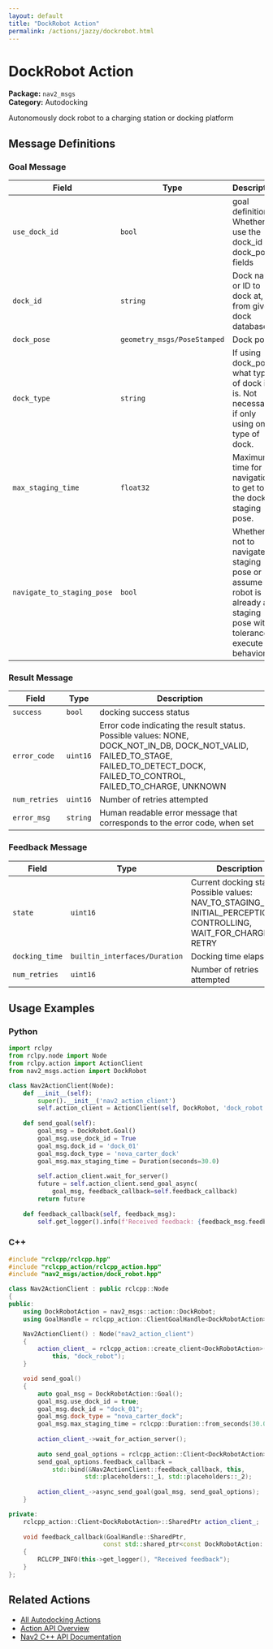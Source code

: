 ```yaml
---
layout: default
title: "DockRobot Action"
permalink: /actions/jazzy/dockrobot.html
---
```


# DockRobot Action

**Package:** `nav2_msgs`  
**Category:** Autodocking

Autonomously dock robot to a charging station or docking platform

## Message Definitions

### Goal Message

| Field | Type | Description |
|-------|------|-------------|
| `use_dock_id` | `bool` | goal definition. Whether to use the dock_id or dock_pose fields |
| `dock_id` | `string` | Dock name or ID to dock at, from given dock database |
| `dock_pose` | `geometry_msgs/PoseStamped` | Dock pose |
| `dock_type` | `string` | If using dock_pose, what type of dock it is. Not necessary if only using one type of dock. |
| `max_staging_time` | `float32` | Maximum time for navigation to get to the dock's staging pose. |
| `navigate_to_staging_pose` | `bool` | Whether or not to navigate to staging pose or assume robot is already at staging pose within tolerance to execute behavior |


### Result Message

| Field | Type | Description |
|-------|------|-------------|
| `success` | `bool` | docking success status |
| `error_code` | `uint16` | Error code indicating the result status. Possible values: NONE, DOCK_NOT_IN_DB, DOCK_NOT_VALID, FAILED_TO_STAGE, FAILED_TO_DETECT_DOCK, FAILED_TO_CONTROL, FAILED_TO_CHARGE, UNKNOWN|
| `num_retries` | `uint16` | Number of retries attempted |
| `error_msg` | `string` | Human readable error message that corresponds to the error code, when set|


### Feedback Message

| Field | Type | Description |
|-------|------|-------------|
| `state` | `uint16` | Current docking state. Possible values: NAV_TO_STAGING_POSE, INITIAL_PERCEPTION, CONTROLLING, WAIT_FOR_CHARGE, RETRY|
| `docking_time` | `builtin_interfaces/Duration` | Docking time elapsed |
| `num_retries` | `uint16` | Number of retries attempted |



## Usage Examples

### Python

```python
import rclpy
from rclpy.node import Node
from rclpy.action import ActionClient
from nav2_msgs.action import DockRobot

class Nav2ActionClient(Node):
    def __init__(self):
        super().__init__('nav2_action_client')
        self.action_client = ActionClient(self, DockRobot, 'dock_robot')
        
    def send_goal(self):
        goal_msg = DockRobot.Goal()
        goal_msg.use_dock_id = True
        goal_msg.dock_id = 'dock_01' 
        goal_msg.dock_type = 'nova_carter_dock' 
        goal_msg.max_staging_time = Duration(seconds=30.0)
        
        self.action_client.wait_for_server()
        future = self.action_client.send_goal_async(
            goal_msg, feedback_callback=self.feedback_callback)
        return future
        
    def feedback_callback(self, feedback_msg):
        self.get_logger().info(f'Received feedback: {feedback_msg.feedback}')
```

### C++

```cpp
#include "rclcpp/rclcpp.hpp"
#include "rclcpp_action/rclcpp_action.hpp"
#include "nav2_msgs/action/dock_robot.hpp"

class Nav2ActionClient : public rclcpp::Node
{
public:
    using DockRobotAction = nav2_msgs::action::DockRobot;
    using GoalHandle = rclcpp_action::ClientGoalHandle<DockRobotAction>;

    Nav2ActionClient() : Node("nav2_action_client")
    {
        action_client_ = rclcpp_action::create_client<DockRobotAction>(
            this, "dock_robot");
    }

    void send_goal()
    {
        auto goal_msg = DockRobotAction::Goal();
        goal_msg.use_dock_id = true;
        goal_msg.dock_id = "dock_01";
        goal_msg.dock_type = "nova_carter_dock";
        goal_msg.max_staging_time = rclcpp::Duration::from_seconds(30.0);
        
        action_client_->wait_for_action_server();
        
        auto send_goal_options = rclcpp_action::Client<DockRobotAction>::SendGoalOptions();
        send_goal_options.feedback_callback = 
            std::bind(&Nav2ActionClient::feedback_callback, this, 
                     std::placeholders::_1, std::placeholders::_2);
        
        action_client_->async_send_goal(goal_msg, send_goal_options);
    }

private:
    rclcpp_action::Client<DockRobotAction>::SharedPtr action_client_;
    
    void feedback_callback(GoalHandle::SharedPtr, 
                          const std::shared_ptr<const DockRobotAction::Feedback> feedback)
    {
        RCLCPP_INFO(this->get_logger(), "Received feedback");
    }
};
```

## Related Actions

- [All Autodocking Actions](/jazzy/actions/index.html#autodocking)
- [Action API Overview](/jazzy/actions/index.html)
- [Nav2 C++ API Documentation](/jazzy/html/index.html)
